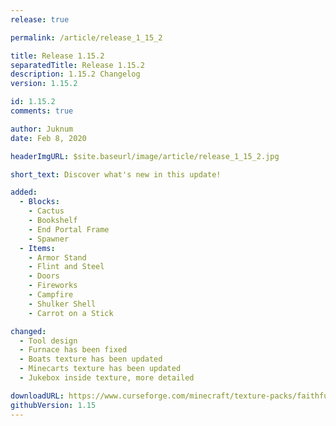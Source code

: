 ```yaml
---
release: true

permalink: /article/release_1_15_2

title: Release 1.15.2
separatedTitle: Release 1.15.2
description: 1.15.2 Changelog
version: 1.15.2

id: 1.15.2
comments: true

author: Juknum
date: Feb 8, 2020

headerImgURL: $site.baseurl/image/article/release_1_15_2.jpg

short_text: Discover what's new in this update!

added:
  - Blocks:
    - Cactus
    - Bookshelf
    - End Portal Frame
    - Spawner
  - Items:
    - Armor Stand
    - Flint and Steel
    - Doors
    - Fireworks
    - Campfire
    - Shulker Shell
    - Carrot on a Stick

changed:
  - Tool design
  - Furnace has been fixed
  - Boats texture has been updated
  - Minecarts texture has been updated
  - Jukebox inside texture, more detailed

downloadURL: https://www.curseforge.com/minecraft/texture-packs/faithful-3d/files/2877605
githubVersion: 1.15
---
```

